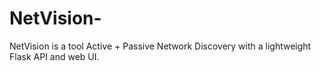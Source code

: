 # NetVision-
NetVision is a tool Active + Passive Network Discovery with a lightweight Flask API and web UI.
